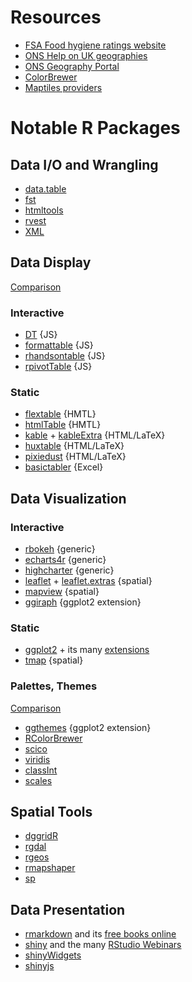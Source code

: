 # Resources
  - [FSA Food hygiene ratings website](https://ratings.food.gov.uk/)
  - [ONS Help on UK geographies](https://www.ons.gov.uk/methodology/geography/ukgeographies)
  - [ONS Geography Portal](http://geoportal.statistics.gov.uk/)  
  - [ColorBrewer](http://colorbrewer2.org/)
  - [Maptiles providers](http://leaflet-extras.github.io/leaflet-providers/preview/)

# Notable R Packages

## Data I/O and Wrangling
  - [data.table](https://github.com/Rdatatable/data.table) 
  - [fst](https://www.fstpackage.org/)
  - [htmltools](https://github.com/rstudio/htmltools)
  - [rvest](https://rvest.tidyverse.org/)
  - [XML](http://www.omegahat.net/RSXML/)

## Data Display
[Comparison](https://hughjonesd.github.io/huxtable/design-principles.html)

### Interactive
  - [DT](https://rstudio.github.io/DT/) {JS}
  - [formattable](https://renkun-ken.github.io/formattable/) {JS}
  - [rhandsontable](https://github.com/jrowen/rhandsontable/) {JS}
  - [rpivotTable](https://github.com/smartinsightsfromdata/rpivotTable) {JS}

### Static
  - [flextable](https://github.com/davidgohel/flextable) {HMTL}
  - [htmlTable](https://github.com/gforge/htmlTable) {HMTL}
  - [kable](https://yihui.name/knitr/) + [kableExtra](https://github.com/haozhu233/kableExtra) {HTML/LaTeX}
  - [huxtable](https://github.com/hughjonesd/huxtable) {HTML/LaTeX}
  - [pixiedust](https://github.com/nutterb/pixiedust) {HTML/LaTeX}
  - [basictabler](https://github.com/cbailiss/basictabler) {Excel}
 
## Data Visualization

### Interactive
  - [rbokeh](http://hafen.github.io/rbokeh/) {generic}
  - [echarts4r](https://echarts4r.john-coene.com/) {generic}
  - [highcharter](http://jkunst.com/highcharter/) {generic}
  - [leaflet](https://rstudio.github.io/leaflet/) + [leaflet.extras](https://bhaskarvk.github.io/leaflet.extras/) {spatial}
  - [mapview](https://r-spatial.github.io/mapview/) {spatial}
  - [ggiraph](https://davidgohel.github.io/ggiraph/index.html) {ggplot2 extension}

### Static
  - [ggplot2]() + its many [extensions](http://www.ggplot2-exts.org/gallery/)
  - [tmap](https://github.com/mtennekes/tmap) {spatial}

### Palettes, Themes
[Comparison](https://yutannihilation.github.io/allYourFigureAreBelongToUs/)

  - [ggthemes](https://jrnold.github.io/ggthemes/) {ggplot2 extension}
  - [RColorBrewer](https://cran.r-project.org/package=RColorBrewer)
  - [scico](https://github.com/thomasp85/scico)
  - [viridis](https://github.com/sjmgarnier/viridis)
  - [classInt](https://r-spatial.github.io/classInt/)
  - [scales](https://github.com/r-lib/scales)
  
## Spatial Tools
  - [dggridR](https://github.com/r-barnes/dggridR)
  - [rgdal](http://rgdal.r-forge.r-project.org/)
  - [rgeos](https://r-forge.r-project.org/projects/rgeos/)
  - [rmapshaper](https://github.com/ateucher/rmapshaper)
  - [sp](https://github.com/edzer/sp/)
  
## Data Presentation 
  - [rmarkdown](https://rmarkdown.rstudio.com/) and its [free books online](https://bookdown.org/yihui/rmarkdown/)
  - [shiny](https://shiny.rstudio.com/) and the many [RStudio Webinars](https://www.rstudio.com/resources/webinars/#shinyessentials)
  - [shinyWidgets](https://dreamrs.github.io/shinyWidgets/index.html)
  - [shinyjs](https://github.com/daattali/shinyjs)
